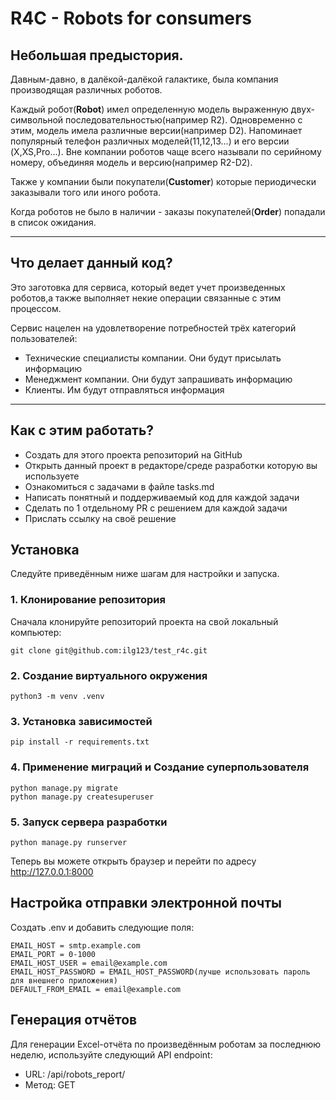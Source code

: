 # R4C - Robots for consumers

## Небольшая предыстория.
Давным-давно, в далёкой-далёкой галактике, была компания производящая различных 
роботов. 

Каждый робот(**Robot**) имел определенную модель выраженную двух-символьной 
последовательностью(например R2). Одновременно с этим, модель имела различные 
версии(например D2). Напоминает популярный телефон различных моделей(11,12,13...) и его версии
(X,XS,Pro...). Вне компании роботов чаще всего называли по серийному номеру, объединяя модель и версию(например R2-D2).

Также у компании были покупатели(**Customer**) которые периодически заказывали того или иного робота. 

Когда роботов не было в наличии - заказы покупателей(**Order**) попадали в список ожидания.

---
## Что делает данный код?
Это заготовка для сервиса, который ведет учет произведенных роботов,а также 
выполняет некие операции связанные с этим процессом.

Сервис нацелен на удовлетворение потребностей трёх категорий пользователей:
- Технические специалисты компании. Они будут присылать информацию
- Менеджмент компании. Они будут запрашивать информацию
- Клиенты. Им будут отправляться информация
___

## Как с этим работать?
- Создать для этого проекта репозиторий на GitHub
- Открыть данный проект в редакторе/среде разработки которую вы используете
- Ознакомиться с задачами в файле tasks.md
- Написать понятный и поддерживаемый код для каждой задачи 
- Сделать по 1 отдельному PR с решением для каждой задачи
- Прислать ссылку на своё решение

## Установка

Следуйте приведённым ниже шагам для настройки и запуска.

### 1. Клонирование репозитория

Сначала клонируйте репозиторий проекта на свой локальный компьютер:

```
git clone git@github.com:ilg123/test_r4c.git
```

### 2. Создание виртуального окружения

```
python3 -m venv .venv
```

### 3. Установка зависимостей

```
pip install -r requirements.txt
```

### 4. Применение миграций и Создание суперпользователя

```
python manage.py migrate
python manage.py createsuperuser
```

### 5. Запуск сервера разработки

```
python manage.py runserver
```

Теперь вы можете открыть браузер и перейти по адресу http://127.0.0.1:8000

## Настройка отправки электронной почты

Создать .env и добавить следующие поля:
```
EMAIL_HOST = smtp.example.com
EMAIL_PORT = 0-1000
EMAIL_HOST_USER = email@example.com
EMAIL_HOST_PASSWORD = EMAIL_HOST_PASSWORD(лучше использовать пароль для внешнего приложения)  
DEFAULT_FROM_EMAIL = email@example.com
```

## Генерация отчётов
Для генерации Excel-отчёта по произведённым роботам за последнюю неделю, используйте следующий API endpoint:

- URL: /api/robots_report/
- Метод: GET